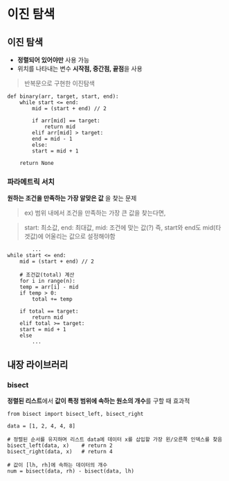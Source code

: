 # 이진 탐색

## 이진 탐색

 - **정렬되어 있어야만** 사용 가능
 - 위치를 나타내는 변수 **시작점, 중간점, 끝점**을 사용

 > 반복문으로 구현한 이진탐색

    def binary(arr, target, start, end):
	    while start <= end:
		    mid = (start + end) // 2
	
		    if arr[mid] == target:
		        return mid
		    elif arr[mid] > target:
			end = mid - 1
		    else:
			start = mid + 1
				
		return None
    
### 파라메트릭 서치
**원하는 조건을 만족하는 가장 알맞은 값** 을 찾는 문제 
> ex) 범위 내에서 조건을 만족하는 가장 큰 값을 찾는다면, 

> start: 최소값, end: 최대값, mid: 조건에 맞는 값(?) 즉, start와 end도 mid(타겟값)에 어울리는 값으로 설정해야함

		    ...
    while start <= end:
	    mid = (start + end) // 2
	    
	    # 조건값(total) 계산
	    for i in range(n):
		temp = arr[i] - mid
		if temp > 0:
			total += temp
			
	    if total == target:
	        return mid
	    elif total >= target:
		start = mid + 1
	    else
			...
## 내장 라이브러리
### bisect
**정렬된 리스트**에서 **값이 특정 범위에 속하는 원소의 개수**를 구할 때 효과적 

    from bisect import bisect_left, bisect_right
    
    data = [1, 2, 4, 4, 8]
    
    # 정렬된 순서를 유지하며 리스트 data에 데이터 x를 삽입할 가장 왼/오른쪽 인덱스를 찾음
    bisect_left(data, x) 	# return 2
    bisect_right(data, x)	# return 4
    
    # 값이 [lh, rh]에 속하는 데이터의 개수 
    num = bisect(data, rh) - bisect(data, lh)
